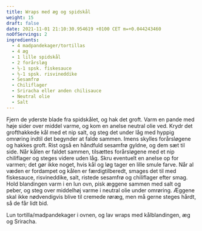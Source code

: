 ```yaml
---
title: Wraps med æg og spidskål
weight: 15
draft: false
date: 2021-11-01 21:10:30.954619 +0100 CET m=+0.044243460
noOfServings: 2
ingredients:
  - 4 madpandekager/tortillas
  - 4 æg
  - 1 lille spidskål
  - 2 forårsløg
  - ½-1 spsk. fiskesauce
  - ½-1 spsk. risvineddike
  - Sesamfrø
  - Chiliflager
  - Sriracha eller anden chilisauce
  - Neutral olie
  - Salt
---
```




Fjern de yderste blade fra spidskålet, og hak det groft. Varm en pande
med høje sider over middel varme, og kom en anelse neutral olie ved.
Krydr det grofthakkede kål med et nip salt, og steg det under låg med
hyppig omrøring indtil det begynder at falde sammen. Imens skylles
forårsløgene og hakkes groft. Rist også en håndfuld sesamfrø gyldne, og
dem sæt til side. Når kålen er faldet sammen, tilsættes forårsløgene med
et nip chiliflager og steges videre uden låg. Skru eventuelt en anelse
op for varmen; det gør ikke noget, hvis kål og løg tager en lille smule
farve. Når al væden er fordampet og kålen er færdigtilberedt, smages det
til med fiskesauce, risvineddike, salt, ristede sesamfrø og chiliflager
efter smag. Hold blandingen varm i en lun ovn, pisk æggene sammen med
salt og peber, og steg over middelhøj varme i neutral olie under
omrøring. Æggene skal ikke nødvendigvis blive til cremede røræg, men må
gerne steges hårdt, så de får lidt bid.

Lun tortilla/madpandekager i ovnen, og lav wraps med kålblandingen, æg
og Sriracha.

